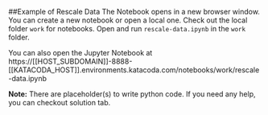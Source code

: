 ##Example of Rescale Data
The Notebook opens in a new browser window. You can create a new notebook or open a local one. Check out the local folder `work` for notebooks. Open and run `rescale-data.ipynb` in the `work` folder.

You can also open the Jupyter Notebook at https://[[HOST_SUBDOMAIN]]-8888-[[KATACODA_HOST]].environments.katacoda.com/notebooks/work/rescale-data.ipynb

**Note:**
There are placeholder(s) to write python code. If you need any help, you can checkout solution tab.